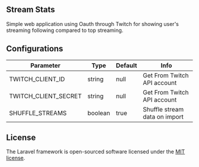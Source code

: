 ## Stream Stats

Simple web application using Oauth through Twitch for showing user's streaming following compared to top streaming. 

## Configurations

| Parameter            | Type    | Default | Info                          |
|----------------------|---------|------|-------------------------------|
| TWITCH_CLIENT_ID     | string  | null | Get From Twitch API account   |
| TWITCH_CLIENT_SECRET | string  | null | Get From Twitch API account   |
| SHUFFLE_STREAMS      | boolean | true | Shuffle stream data on import |

## License

The Laravel framework is open-sourced software licensed under the [MIT license](https://opensource.org/licenses/MIT).
